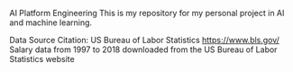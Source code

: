 AI Platform Engineering
This is my repository for my personal project in AI and machine learning.

Data Source Citation:
US Bureau of Labor Statistics https://www.bls.gov/
Salary data from 1997 to 2018 downloaded from the US Bureau of Labor Statistics website

